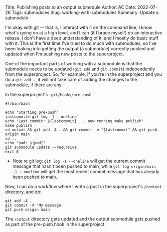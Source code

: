 Title: Publishing posts to an output submodule
Author: AC
Date: 2022-07-26
Tags: submodules
Slug: working-with-submodules
Summary: Update a submodule


I'm okay with git -- that is, I interact with it on the command line, I know what's going on at a high level, and I can (if I brace myself) do an interactive rebase. I don't have a deep understanding of it, and I mostly do basic stuff with it. This is the first time I've tried to do much with submodules, so I've been looking into getting the output (a submodule) correctly pushed and updated when I'm pushing new posts to the superproject.

One of the important parts of working with a submodule is that the submodule needs to be updated (`git add` and `git commit`) independently from the superproject. So, for example, if you're in the superproject and you do a `git add .`, it will not take care of adding the changes to the submodule, if there are any.

In the superproject's `.git/hooks/pre-push`
```
#!/bin/bash

echo "Starting pre-push"
lastcommit=`git log -1 --oneline`
echo "Last commit: ${lastcommit} ... now running make publish"
make publish
cd output && git add -A . && git commit -m "$lastcommit" && git push origin main
cd ..
echo "pwd: $(pwd)"
git submodule update --recursive
exit 0
```
- Note re git log: `git log -1 --oneline` will get the current commit message that hasn't been pushed to main, while `git log origin/main -1 --oneline` will get the most recent commit message that has already been pushed to main.

Now, I can do a workflow where I write a post in the superproject's `/content` directory, and do:
``` 
git add -A .
git commit -m 'My message'
git push origin main
```
The `/output` directory gets updated and the output submodule gets pushed as part of the pre-push hook in the superproject.